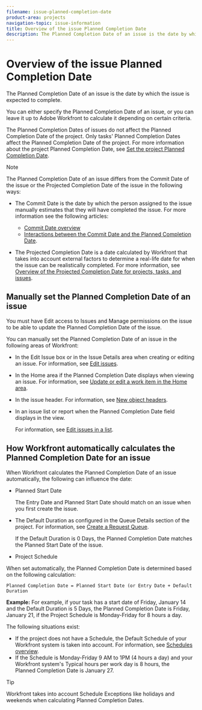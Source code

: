 ```yaml
---
filename: issue-planned-completion-date
product-area: projects
navigation-topic: issue-information
title: Overview of the issue Planned Completion Date
description: The Planned Completion Date of an issue is the date by which the issue is expected to complete.
---
```


# Overview of the issue Planned Completion Date

The Planned Completion Date of an issue is the date by which the issue is expected to complete. 

You can either specify the Planned Completion Date of an issue, or you can leave it up to Adobe Workfront to calculate it depending on certain criteria.&nbsp;

The Planned Completion Dates of issues do not affect the Planned Completion&nbsp;Date of the project. Only tasks' Planned Completion Dates affect the Planned Completion Date of the project.&nbsp;For more information about the project Planned Completion Date, see [Set the project Planned Completion Date](../../../manage-work/projects/planning-a-project/project-planned-completion-date.md).

>[!NOTE]
>
>The Planned Completion Date of an issue differs from the Commit Date of the issue or the Projected Completion Date of the issue in the following ways:
>
>* The&nbsp;Commit Date is the date by which the person assigned to the issue manually estimates that they will have completed the issue. For more information see the following articles:
>
>   * [Commit Date overview](../../../manage-work/projects/updating-work-in-a-project/overview-of-commit-dates.md) 
>   * [Interactions between the Commit Date and the Planned Completion Date](../../../manage-work/projects/updating-work-in-a-project/interactions-between-commit-and-planned-completion-dates.md).
>
>* The Projected Completion Date is a date calculated by Workfront that takes into account external factors to determine a real-life date for when the issue can be realistically completed. For more information, see [Overview of the Projected Completion Date for projects, tasks, and issues](../../../manage-work/projects/planning-a-project/project-projected-completion-date.md).
>

## Manually set the Planned Completion Date of an issue

You must have Edit access to Issues and Manage permissions on the issue to be able to update the Planned Completion Date of the issue.

You can manually set the Planned Completion Date&nbsp;of an issue in the following areas of Workfront:

* In the Edit Issue box or in the Issue Details area when creating or editing an issue.&nbsp;For information, see [Edit issues](../../../manage-work/issues/manage-issues/edit-issues.md).
* In the Home area if the Planned Completion Date displays when viewing an issue. For information, see [Update or edit a work item in the Home area](../../../workfront-basics/using-home/using-the-home-area/update-and-edit-work-item-home.md).
* In the issue header. For information, see [New object headers](../../../workfront-basics/the-new-workfront-experience/new-object-headers.md).
* In an issue list or report when the Planned Completion Date field displays in the view.

  For information, see [Edit issues in a list](../../../manage-work/issues/manage-issues/edit-issues-in-a-list.md).

## How Workfront automatically calculates the Planned Completion Date for an issue

When Workfront calculates the Planned&nbsp;Completion Date of an issue automatically, the following can influence the date:

* Planned&nbsp;Start Date

  The Entry Date and Planned Start&nbsp;Date should match on an issue when you first create the issue.

* The Default Duration as configured in the Queue Details section of the project.&nbsp;For information, see [Create a Request Queue](../../../manage-work/requests/create-and-manage-request-queues/create-request-queue.md).

  If the Default Duration is 0&nbsp;Days, the Planned Completion&nbsp;Date matches the Planned Start Date of the issue.

* Project Schedule

When set automatically, the Planned Completion Date&nbsp;is determined based on the following calculation:&nbsp;

```
Planned Completion Date = Planned Start Date (or Entry Date + Default Duration
```

**Example:** For example, if your task has a start date of Friday, January 14 and the Default Duration is 5 Days, the Planned Completion Date is Friday, January 21, if the Project&nbsp;Schedule is Monday-Friday for 8 hours a day.

The following situations exist:

* If the project does not have a Schedule, the Default Schedule of your Workfront system is taken into account. For information, see [Schedules overview](../../../administration-and-setup/set-up-workfront/configure-timesheets-schedules/schedules-overview.md).
* If the Schedule is Monday-Friday 9 AM to 1PM (4 hours a day) and your Workfront system's Typical hours per work day is 8 hours, the Planned&nbsp;Completion&nbsp;Date is January 27.

>[!TIP]
>
>Workfront takes into account Schedule Exceptions like holidays and weekends when calculating Planned&nbsp;Completion Dates.

&nbsp;
